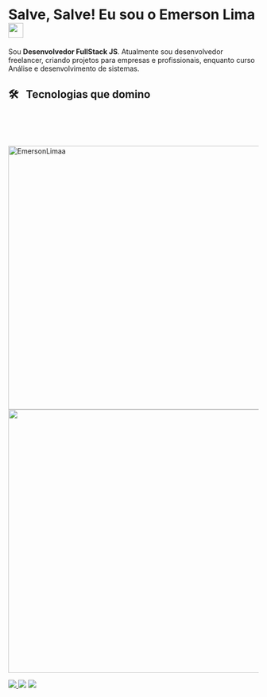 
<h1>Salve, Salve! Eu sou o Emerson Lima<img src="https://raw.githubusercontent.com/kaueMarques/kaueMarques/master/hi.gif" width="30px"></h1>

<p align="left"> 
    Sou <strong>Desenvolvedor FullStack JS</strong>.
  Atualmente sou desenvolvedor freelancer, criando projetos para empresas e profissionais, enquanto curso Análise e desenvolvimento de sistemas.
</p>

## 🛠️ &nbsp; Tecnologias que domino
<div style:"display: inline-block">
  <img alt=""
  src="https://img.shields.io/badge/javascript-%23323330.svg?style=for-the-badge&logo=javascript&logoColor=%23F7DF1E"/>
  <img alt="" 
  src="https://img.shields.io/badge/react-%2320232a.svg?style=for-the-badge&logo=react&logoColor=%2361DAFB"/>
  <img alt="" 
  src="https://img.shields.io/badge/typescript-%23007ACC.svg?style=for-the-badge&logo=typescript&logoColor=white"/>
  <img alt="" 
  src="https://img.shields.io/badge/node.js-6DA55F?style=for-the-badge&logo=node.js&logoColor=white"/>
  <img alt="" 
  src="https://img.shields.io/badge/MongoDB-%234ea94b.svg?style=for-the-badge&logo=mongodb&logoColor=white"/>
  <img alt="" 
  src="https://img.shields.io/badge/css3-%231572B6.svg?style=for-the-badge&logo=css3&logoColor=white"/>
  <img alt="" 
  src="https://img.shields.io/badge/html5-%23E34F26.svg?style=for-the-badge&logo=html5&logoColor=white"/>
  </div>
  <br><br>

<p align="left">
  <img width="530em" src="https://github-readme-stats.vercel.app/api?username=emersonlimaa&show_icons=true&theme=tokyonight" alt="EmersonLimaa"/>

  <img width="530em" src="https://github-readme-stats.vercel.app/api/top-langs/?username=emersonlimaa&layout=compact&theme=tokyonight"/>
</p>

 

<p align="left">


  <a href="https://linkedin.com/in/emersonslima" target="_blank" alt="Linkedin">
    <img src="https://img.shields.io/badge/-Linkedin-6610F2?style=for-the-badge&logo=Linkedin&logoColor=FFFFFF&link=https://linkedin.com/in/emersonslima"/>
  </a>

  <a href="https://wa.me/+5589994003153" target="_blank" alt="WhatsApp">
  <img src="https://img.shields.io/badge/-WhatsApp-6610F2?style=for-the-badge&logo=WhatsApp&logoColor=FFFFFF&link==https://wa.me/+5589994003153"/></a>

  <a href="https://www.instagram.com/emersonslima7/" target="_blank" alt="Instagram">
  <img src="https://img.shields.io/badge/-Instagram-6610F2?style=for-the-badge&logo=Instagram&logoColor=FFFFFF&link=https://www.instagram.com/emersonslima7"/></a>
</p>  
